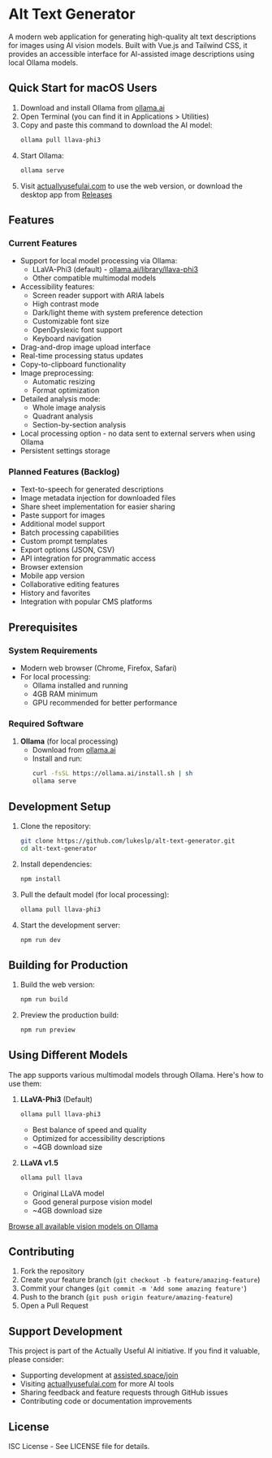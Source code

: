 # Alt Text Generator

A modern web application for generating high-quality alt text descriptions for images using AI vision models. Built with Vue.js and Tailwind CSS, it provides an accessible interface for AI-assisted image descriptions using local Ollama models.

## Quick Start for macOS Users

1. Download and install Ollama from [ollama.ai](https://ollama.ai)
2. Open Terminal (you can find it in Applications > Utilities)
3. Copy and paste this command to download the AI model:
   ```bash
   ollama pull llava-phi3
   ```
4. Start Ollama:
   ```bash
   ollama serve
   ```
5. Visit [actuallyusefulai.com](https://actuallyusefulai.com) to use the web version, or download the desktop app from [Releases](https://github.com/lukeslp/alt-text-generator/releases)

## Features

### Current Features
- Support for local model processing via Ollama:
  - LLaVA-Phi3 (default) - [ollama.ai/library/llava-phi3](https://ollama.ai/library/llava-phi3)
  - Other compatible multimodal models
- Accessibility features:
  - Screen reader support with ARIA labels
  - High contrast mode
  - Dark/light theme with system preference detection
  - Customizable font size
  - OpenDyslexic font support
  - Keyboard navigation
- Drag-and-drop image upload interface
- Real-time processing status updates
- Copy-to-clipboard functionality
- Image preprocessing:
  - Automatic resizing
  - Format optimization
- Detailed analysis mode:
  - Whole image analysis
  - Quadrant analysis
  - Section-by-section analysis
- Local processing option - no data sent to external servers when using Ollama
- Persistent settings storage

### Planned Features (Backlog)
- Text-to-speech for generated descriptions
- Image metadata injection for downloaded files
- Share sheet implementation for easier sharing
- Paste support for images
- Additional model support
- Batch processing capabilities
- Custom prompt templates
- Export options (JSON, CSV)
- API integration for programmatic access
- Browser extension
- Mobile app version
- Collaborative editing features
- History and favorites
- Integration with popular CMS platforms

## Prerequisites

### System Requirements
- Modern web browser (Chrome, Firefox, Safari)
- For local processing:
  - Ollama installed and running
  - 4GB RAM minimum
  - GPU recommended for better performance

### Required Software
1. **Ollama** (for local processing)
   - Download from [ollama.ai](https://ollama.ai)
   - Install and run:
     ```bash
     curl -fsSL https://ollama.ai/install.sh | sh
     ollama serve
     ```

## Development Setup

1. Clone the repository:
   ```bash
   git clone https://github.com/lukeslp/alt-text-generator.git
   cd alt-text-generator
   ```

2. Install dependencies:
   ```bash
   npm install
   ```

3. Pull the default model (for local processing):
   ```bash
   ollama pull llava-phi3
   ```

4. Start the development server:
   ```bash
   npm run dev
   ```

## Building for Production

1. Build the web version:
   ```bash
   npm run build
   ```

2. Preview the production build:
   ```bash
   npm run preview
   ```

## Using Different Models

The app supports various multimodal models through Ollama. Here's how to use them:

1. **LLaVA-Phi3** (Default)
   ```bash
   ollama pull llava-phi3
   ```
   - Best balance of speed and quality
   - Optimized for accessibility descriptions
   - ~4GB download size

2. **LLaVA v1.5**
   ```bash
   ollama pull llava
   ```
   - Original LLaVA model
   - Good general purpose vision model
   - ~4GB download size

[Browse all available vision models on Ollama](https://ollama.ai/library?q=vision)

## Contributing

1. Fork the repository
2. Create your feature branch (`git checkout -b feature/amazing-feature`)
3. Commit your changes (`git commit -m 'Add some amazing feature'`)
4. Push to the branch (`git push origin feature/amazing-feature`)
5. Open a Pull Request

## Support Development

This project is part of the Actually Useful AI initiative. If you find it valuable, please consider:

- Supporting development at [assisted.space/join](https://assisted.space/join)
- Visiting [actuallyusefulai.com](https://actuallyusefulai.com) for more AI tools
- Sharing feedback and feature requests through GitHub issues
- Contributing code or documentation improvements

## License

ISC License - See LICENSE file for details.
